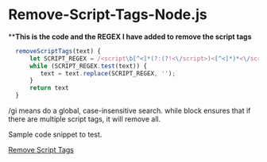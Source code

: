 # Remove-Script-Tags-Node.js

****This is the code  and the REGEX I have added to remove the script tags**

```javascript
  removeScriptTags(text) {
      let SCRIPT_REGEX = /<script\b[^<]*(?:(?!<\/script>)<[^<]*)*<\/script>/gi      
      while (SCRIPT_REGEX.test(text)) {
         text = text.replace(SCRIPT_REGEX, '');
      }
      return text
  }
```
/gi means do a global, case-insensitive search. while block ensures that if there are multiple script tags, it will remove all.

Sample code snippet to test.

[Remove Script Tags](https://repl.it/@LakithMuthugala/EnlightenedImaginativeTransformations)

